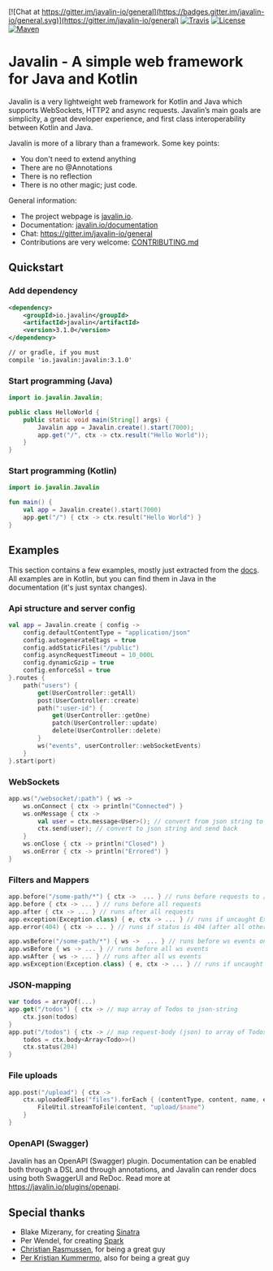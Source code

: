[![Chat at https://gitter.im/javalin-io/general](https://badges.gitter.im/javalin-io/general.svg)](https://gitter.im/javalin-io/general)
[![Travis](https://img.shields.io/travis/tipsy/javalin.svg)](https://travis-ci.org/tipsy/javalin/builds)
[![License](https://img.shields.io/badge/License-Apache%202.0-blue.svg)](https://opensource.org/licenses/Apache-2.0)
[![Maven](https://img.shields.io/maven-central/v/io.javalin/javalin.svg)](https://search.maven.org/#search%7Cgav%7C1%7Cg%3A%22io.javalin%22%20AND%20a%3A%22javalin%22)

# Javalin - A simple web framework for Java and Kotlin

Javalin is a very lightweight web framework for Kotlin and Java which supports WebSockets, HTTP2 and async requests. Javalin’s main goals are simplicity, a great developer experience, and first class interoperability between Kotlin and Java.

Javalin is more of a library than a framework. Some key points:
* You don't need to extend anything
* There are no @Annotations
* There is no reflection
* There is no other magic; just code.

General information:
* The project webpage is [javalin.io](https://javalin.io).
* Documentation: [javalin.io/documentation](https://javalin.io/documentation)
* Chat: https://gitter.im/javalin-io/general
* Contributions are very welcome: [CONTRIBUTING.md](https://github.com/tipsy/javalin/blob/master/CONTRIBUTING.md)

## Quickstart

### Add dependency

```xml
<dependency>
    <groupId>io.javalin</groupId>
    <artifactId>javalin</artifactId>
    <version>3.1.0</version>
</dependency>

// or gradle, if you must
compile 'io.javalin:javalin:3.1.0'
```

### Start programming (Java)

```java
import io.javalin.Javalin;

public class HelloWorld {
    public static void main(String[] args) {
        Javalin app = Javalin.create().start(7000);
        app.get("/", ctx -> ctx.result("Hello World"));
    }
}
```

### Start programming (Kotlin)
```kotlin
import io.javalin.Javalin

fun main() {
    val app = Javalin.create().start(7000)
    app.get("/") { ctx -> ctx.result("Hello World") }
}
```

## Examples
This section contains a few examples, mostly just extracted from the [docs](https://javalin.io/documentation).
All examples are in Kotlin, but you can find them in Java in the documentation (it's just syntax changes).

### Api structure and server config
```kotlin
val app = Javalin.create { config ->
    config.defaultContentType = "application/json"
    config.autogenerateEtags = true
    config.addStaticFiles("/public")
    config.asyncRequestTimeout = 10_000L
    config.dynamicGzip = true
    config.enforceSsl = true
}.routes {
    path("users") {
        get(UserController::getAll)
        post(UserController::create)
        path(":user-id") {
            get(UserController::getOne)
            patch(UserController::update)
            delete(UserController::delete)
        }
        ws("events", userController::webSocketEvents)
    }
}.start(port)
```

### WebSockets
```kotlin
app.ws("/websocket/:path") { ws ->
    ws.onConnect { ctx -> println("Connected") }
    ws.onMessage { ctx ->
        val user = ctx.message<User>(); // convert from json string to object
        ctx.send(user); // convert to json string and send back
    }
    ws.onClose { ctx -> println("Closed") }
    ws.onError { ctx -> println("Errored") }
}
```

### Filters and Mappers
```kotlin
app.before("/some-path/*") { ctx ->  ... } // runs before requests to /some-path/*
app.before { ctx -> ... } // runs before all requests
app.after { ctx -> ... } // runs after all requests
app.exception(Exception.class) { e, ctx -> ... } // runs if uncaught Exception
app.error(404) { ctx -> ... } // runs if status is 404 (after all other handlers)

app.wsBefore("/some-path/*") { ws ->  ... } // runs before ws events on /some-path/*
app.wsBefore { ws -> ... } // runs before all ws events
app.wsAfter { ws -> ... } // runs after all ws events
app.wsException(Exception.class) { e, ctx -> ... } // runs if uncaught Exception in ws handler
```

### JSON-mapping
```kotlin
var todos = arrayOf(...)
app.get("/todos") { ctx -> // map array of Todos to json-string
    ctx.json(todos)
}
app.put("/todos") { ctx -> // map request-body (json) to array of Todos
    todos = ctx.body<Array<Todo>>()
    ctx.status(204)
}
```

### File uploads
```kotlin
app.post("/upload") { ctx ->
    ctx.uploadedFiles("files").forEach { (contentType, content, name, extension) ->
        FileUtil.streamToFile(content, "upload/$name")
    }
}
```

### OpenAPI (Swagger)

Javalin has an OpenAPI (Swagger) plugin. Documentation can be enabled both through a DSL and through annotations,
and Javalin can render docs using both SwaggerUI and ReDoc. Read more at https://javalin.io/plugins/openapi.

## Special thanks
* Blake Mizerany, for creating [Sinatra](http://www.sinatrarb.com/)
* Per Wendel, for creating [Spark](http://sparkjava.com/)
* [Christian Rasmussen](https://github.com/chrrasmussen), for being a great guy
* [Per Kristian Kummermo](https://github.com/pkkummermo), also for being a great guy

